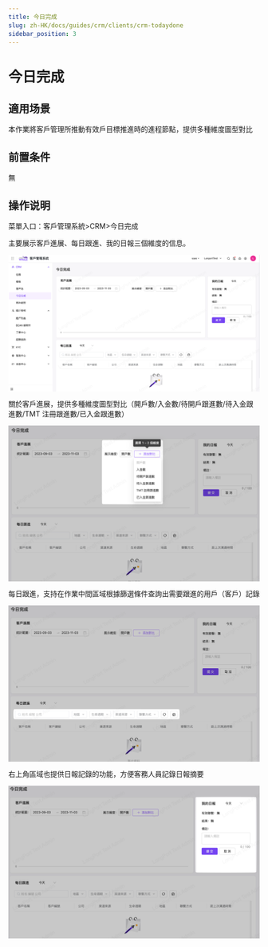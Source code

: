 ```yaml
---
title: 今日完成
slug: zh-HK/docs/guides/crm/clients/crm-todaydone
sidebar_position: 3
---
```



# 今日完成

## 適用场景

本作業將客戶管理所推動有效戶目標推進時的進程節點，提供多種維度圖型對比

## 前置条件

無

## 操作说明

菜單入口：客戶管理系統>CRM>今日完成

主要展示客戶進展、每日跟進、我的日報三個維度的信息。

<img src="./assets/VwTCbpBdgofbp0xL7nJcP1hBnNT.png" src-width="2856" src-height="1554" align="center"/>

關於客戶進展，提供多種維度圖型對比（開戶數/入金數/待開戶跟進數/待入金跟進數/TMT 注冊跟進數/已入金跟進數）

<img src="./assets/GWZcbaqtKoSFalxyMKIcVJnbnZg.png" src-width="2322" src-height="1438" align="center"/>

每日跟進，支持在作業中間區域根據篩選條件查詢出需要跟進的用戶（客戶）記錄

<img src="./assets/Rs5Xb139oodsV6xbVptce70jnFd.png" src-width="2322" src-height="1442" align="center"/>

右上角區域也提供日報記錄的功能，方便客務人員記錄日報摘要

<img src="./assets/CR5abixOyoXiUCxWcG7ckw7In9c.png" src-width="2322" src-height="1412" align="center"/>

